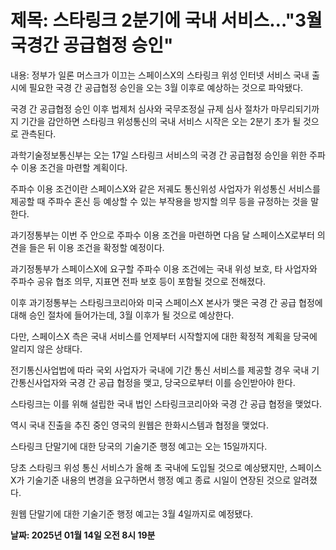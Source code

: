 # **제목: 스타링크 2분기에 국내 서비스…"3월 국경간 공급협정 승인"**

  내용: 정부가 일론 머스크가 이끄는 스페이스X의 스타링크 위성 인터넷 서비스 국내 출시에 필요한 국경 간 공급협정 승인을 오는 3월 이후로 예상하는 것으로 파악됐다.

국경 간 공급협정 승인 이후 법제처 심사와 국무조정실 규제 심사 절차가 마무리되기까지 기간을 감안하면 스타링크 위성통신의 국내 서비스 시작은 오는 2분기 초가 될 것으로 관측된다.

과학기술정보통신부는 오는 17일 스타링크 서비스의 국경 간 공급협정 승인을 위한 주파수 이용 조건을 마련할 계획이다.

주파수 이용 조건이란 스페이스X와 같은 저궤도 통신위성 사업자가 위성통신 서비스를 제공할 때 주파수 혼신 등 예상할 수 있는 부작용을 방지할 의무 등을 규정하는 것을 말한다.

과기정통부는 이번 주 안으로 주파수 이용 조건을 마련하면 다음 달 스페이스X로부터 의견을 들은 뒤 이용 조건을 확정할 예정이다.

과기정통부가 스페이스X에 요구할 주파수 이용 조건에는 국내 위성 보호, 타 사업자와 주파수 공유 협조 의무, 지표면 전파 보호 등이 포함될 것으로 전해졌다.

이후 과기정통부는 스타링크코리아와 미국 스페이스X 본사가 맺은 국경 간 공급 협정에 대해 승인 절차에 들어가는데, 3월 이후가 될 것으로 예상한다.

다만, 스페이스X 측은 국내 서비스를 언제부터 시작할지에 대한 확정적 계획을 당국에 알리지 않은 상태다. 

전기통신사업법에 따라 국외 사업자가 국내에 기간 통신 서비스를 제공할 경우 국내 기간통신사업자와 국경 간 공급 협정을 맺고, 당국으로부터 이를 승인받아야 한다.

스타링크는 이를 위해 설립한 국내 법인 스타링크코리아와 국경 간 공급 협정을 맺었다.

역시 국내 진출을 추진 중인 영국의 원웹은 한화시스템과 협정을 맺었다.

스타링크 단말기에 대한 당국의 기술기준 행정 예고는 오는 15일까지다.

당초 스타링크 위성 통신 서비스가 올해 초 국내에 도입될 것으로 예상됐지만, 스페이스X가 기술기준 내용의 변경을 요구하면서 행정 예고 종료 시일이 연장된 것으로 알려졌다.

원웹 단말기에 대한 기술기준 행정 예고는 3월 4일까지로 예정됐다.

  **날짜: 2025년 01월 14일 오전 8시 19분**